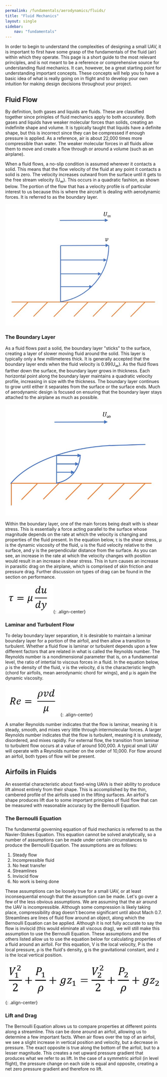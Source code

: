 ```yaml
---
permalink: /fundamentals/aerodynamics/fluids/
title: "Fluid Mechanics"
layout: single
sidebar:
    nav: "fundamentals"
---
```


In order to begin to understand the complexities of designing a small UAV, it is important to first have some grasp of the fundamentals of the fluid (air) within which they operate. This page is a short guide to the most relevant principles, and is not meant to be a reference or comprehensive source for understanding fluid mechanics. It can, however, be a great starting point for understanding important concepts. These concepts will help you to have a basic idea of what is really going on in flight and to develop your own intuition for making design decisions throughout your project.

## Fluid Flow
By definition, both gases and liquids are fluids. These are classified together since priniples of fluid mechanics apply to both accurately. Both gases and liquids have weaker molecular forces than solids, creating an indefinite shape and volume. It is typically taught that liquids have a definite shape, but this is incorrect since they can be compressed if enough pressure is applied. As a reference, air is about 22,000 times more compressible than water. The weaker molecular forces in all fluids allow them to move and create a flow through or around a volume (such as an airplane).

When a fluid flows, a no-slip condition is assumed wherever it contacts a solid. This means that the flow velocity of the fluid at any point it contacts a solid is zero. The velocity increases outward from the surface until it gets to the free stream velocity (U<sub>∞</sub>). This occurs in a quadratic fashion, as shown below. The portion of the flow that has a velocity profile is of particular interest to us because this is where the aircraft is dealing with aerodynamic forces. It is referred to as the boundary layer.

![Velocity Profile](./figures/velocity_profile.JPG)

### The Boundary Layer
As a fluid flows past a solid, the boundary layer "sticks" to the surface, creating a layer of slower moving fluid around the solid. This layer is typically only a few millimeteres thick. It is generally accepted that the boundary layer ends when the fluid velocity is 0.99(U<sub>∞</sub>). As the fluid flows farther down the surface, the boundary layer grows in thickness. Each horizontal point along the boundary layer maintains a quadratic velocity profile, increasing in size with the thickness. The boundary layer continues to grow until either it separates from the surface or the surface ends. Much of aerodynamic design is focused on ensuring that the boundary layer stays attached to the airplane as much as possible.

![Boundary Layer](./figures/boundary_layer.JPG)

Within the boundary layer, one of the main forces being dealt with is shear stress. This is essentially a force acting parallel to the surface whose magnitude depends on the rate at which the velocity is changing and properties of the fluid present. In the equation below, τ is the shear stress, µ is the dynamic viscosity of the fluid, u is the fluid velocity relative to the surface, and y is the perpendicular distance from the surface. As you can see, an increase in the rate at which the velocity changes with position would result in an increase in shear stress. This in turn causes an increase in parasitic drag on the airplane, which is comprised of skin friction and pressure drag. Further discussion on types of drag can be found in the section on performance.

![Shear equation](./figures/shear_equation.JPG){: .align-center}

### Laminar and Turbulent Flow
To delay boundary layer separation, it is desirable to maintain a laminar boundary layer for a portion of the airfoil, and then allow a transition to turbulent. Whether a fluid flow is laminar or turbulent depends upon a few different factors that are related in what is called the Reynolds number. The Reynolds number is a nondimensional parameter that is, on a fundamental level, the ratio of intertial to viscous forces in a fluid. In the equation below, &#x03C1; is the density of the fluid, v is the velocity, d is the characteristic length (chord for airfoils, mean aerodynamic chord for wings), and µ is again the dynamic viscosity. 

![Reynolds Equation](./figures/reynolds_equation.JPG){: .align-center}

A smaller Reynolds number indicates that the flow is laminar, meaning it is steady, smooth, and mixes very little through intermolecular forces. A larger Reynolds number indicates that the flow is turbulent, meaning it is unsteady, disordered, and mixes rapidly. For external flow, the transition from laminar to turbulent flow occurs at a value of around 500,000. A typical small UAV will operate with a Reynolds number on the order of 10,000. For flow around an airfoil, both types of flow will be present.

## Airfoils in Fluids
An essential characteristic about fixed-wing UAVs is their ability to produce lift almost entirely from their shape. This is accomplished by the thin, cambered profile of the airfoils used in the lifting surfaces. An airfoil's shape produces lift due to some important principles of fluid flow that can be measured with reasonable accuracy by the Bernoulli Equation.

### The Bernoulli Equation
The fundamental governing equation of fluid mechanics is referred to as the Navier-Stokes Equation. This equation cannot be solved analytically, so a number of assumptions can be made under certain circumstances to produce the Bernoulli Equation. The assumptions are as follows:

1. Steady flow 
2. Incompressible fluid 
3. No heat transfer
4. Streamlines
5. Inviscid flow
6. No work is being done

These assumptions can be loosely true for a small UAV, or at least inconsequential enough that the assumption can be made. Let's go over a few of the less obvious assumptions. We are assuming that the air around the UAV is incompressible. Although some compression is likely taking place, compressibility drag doesn't become significant until about Mach 0.7. Streamlines are lines of fluid flow around an object, along which the Bernoulli Equation can be applied. Although it is not fully accurate to say the flow is inviscid (this would eliminate all viscous drag), we will still make this assumption to use the Bernoulli Equation. These assumptions and the others listed allow us to use the equation below for calculating properties of a fluid around an airfoil. For this equation, V is the local velocity, P is the local pressure, &#x03C1; is the fluid's density, g is the gravitational constant, and z is the local vertical position. 

![Bernoulli Equation](./figures/bernoulli_equation.JPG){: .align-center}

### Lift and Drag
The Bernoulli Equation allows us to compare properties at different points along a streamline. This can be done around an airfoil, allowing us to determine a few important facts. When air flows over the top of an airfoil, we see a slight increase in vertical position and velocity, but a decrease in pressure. The exact opposite is true along the bottom of the airfoil, but to a lesser magnitude. This creates a net upward pressure gradient that produces what we refer to as lift. In the case of a symmetric airfoil (in level flight), the pressure change on each side is equal and opposite, creating a net zero pressure gradient and therefore no lift. 


